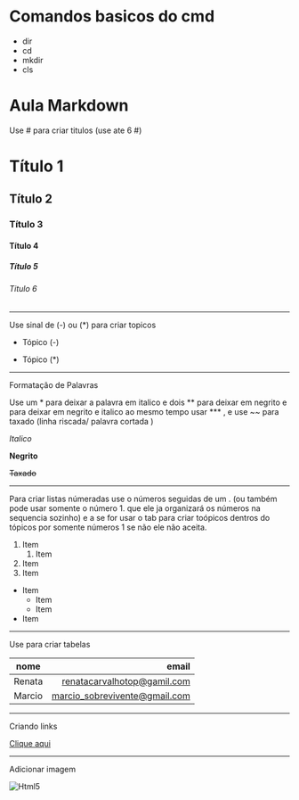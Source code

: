 # Comandos basicos do cmd

- dir
- cd
- mkdir
- cls

# Aula Markdown

Use # para criar titulos (use ate 6 #)

# Título 1
## Título 2
### Título 3
#### Título 4
##### Título 5
###### Titulo 6

---

Use sinal de (-) ou (*) para criar topicos

- Tópico (-)
* Tópico (*)

---

Formatação de Palavras

Use um * para deixar a palavra em italico e dois ** para deixar em negrito e para deixar em negrito e italico ao mesmo tempo usar *** , e use ~~ para taxado (linha riscada/ palavra cortada )

*Italico*

**Negrito**

~~Taxado~~

---

Para criar listas númeradas use o números seguidas de um . (ou também pode usar somente o número 1.  que ele ja organizará os números na sequencia sozinho) e a se for usar o tab para criar toópicos dentros do tópicos por somente números 1 se não ele não aceita.

1. Item
    1. Item
1. Item
1. Item 

- Item
    - Item
    - Item
- Item

---

Use para criar tabelas

| nome | email |
| -- | --: |
| Renata | renatacarvalhotop@gamil.com
| Marcio | marcio_sobrevivente@gmail.com


---

Criando links

[Clique aqui](https://www.youtube.com/)

---

Adicionar imagem

![Html5](html5-logo.png)

